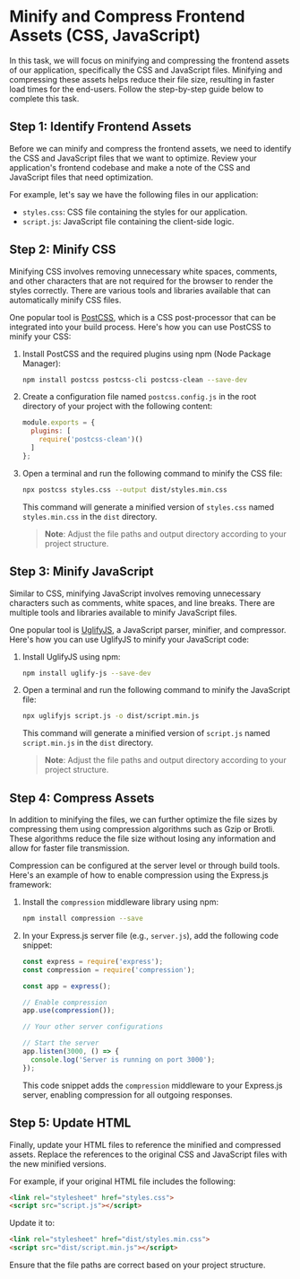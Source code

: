 # Minify and Compress Frontend Assets (CSS, JavaScript)

In this task, we will focus on minifying and compressing the frontend assets of our application, specifically the CSS and JavaScript files. Minifying and compressing these assets helps reduce their file size, resulting in faster load times for the end-users. Follow the step-by-step guide below to complete this task.

## Step 1: Identify Frontend Assets

Before we can minify and compress the frontend assets, we need to identify the CSS and JavaScript files that we want to optimize. Review your application's frontend codebase and make a note of the CSS and JavaScript files that need optimization.

For example, let's say we have the following files in our application:

- `styles.css`: CSS file containing the styles for our application.
- `script.js`: JavaScript file containing the client-side logic.

## Step 2: Minify CSS

Minifying CSS involves removing unnecessary white spaces, comments, and other characters that are not required for the browser to render the styles correctly. There are various tools and libraries available that can automatically minify CSS files.

One popular tool is [PostCSS](https://postcss.org/), which is a CSS post-processor that can be integrated into your build process. Here's how you can use PostCSS to minify your CSS:

1. Install PostCSS and the required plugins using npm (Node Package Manager):

   ```bash
   npm install postcss postcss-cli postcss-clean --save-dev
   ```

2. Create a configuration file named `postcss.config.js` in the root directory of your project with the following content:

   ```javascript
   module.exports = {
     plugins: [
       require('postcss-clean')()
     ]
   };
   ```

3. Open a terminal and run the following command to minify the CSS file:

   ```bash
   npx postcss styles.css --output dist/styles.min.css
   ```

   This command will generate a minified version of `styles.css` named `styles.min.css` in the `dist` directory.

   > **Note**: Adjust the file paths and output directory according to your project structure.

## Step 3: Minify JavaScript

Similar to CSS, minifying JavaScript involves removing unnecessary characters such as comments, white spaces, and line breaks. There are multiple tools and libraries available to minify JavaScript files.

One popular tool is [UglifyJS](https://github.com/mishoo/UglifyJS), a JavaScript parser, minifier, and compressor. Here's how you can use UglifyJS to minify your JavaScript code:

1. Install UglifyJS using npm:

   ```bash
   npm install uglify-js --save-dev
   ```

2. Open a terminal and run the following command to minify the JavaScript file:

   ```bash
   npx uglifyjs script.js -o dist/script.min.js
   ```

   This command will generate a minified version of `script.js` named `script.min.js` in the `dist` directory.

   > **Note**: Adjust the file paths and output directory according to your project structure.

## Step 4: Compress Assets

In addition to minifying the files, we can further optimize the file sizes by compressing them using compression algorithms such as Gzip or Brotli. These algorithms reduce the file size without losing any information and allow for faster file transmission.

Compression can be configured at the server level or through build tools. Here's an example of how to enable compression using the Express.js framework:

1. Install the `compression` middleware library using npm:

   ```bash
   npm install compression --save
   ```

2. In your Express.js server file (e.g., `server.js`), add the following code snippet:

   ```javascript
   const express = require('express');
   const compression = require('compression');

   const app = express();

   // Enable compression
   app.use(compression());

   // Your other server configurations

   // Start the server
   app.listen(3000, () => {
     console.log('Server is running on port 3000');
   });
   ```

   This code snippet adds the `compression` middleware to your Express.js server, enabling compression for all outgoing responses.

## Step 5: Update HTML

Finally, update your HTML files to reference the minified and compressed assets. Replace the references to the original CSS and JavaScript files with the new minified versions.

For example, if your original HTML file includes the following:

```html
<link rel="stylesheet" href="styles.css">
<script src="script.js"></script>
```

Update it to:

```html
<link rel="stylesheet" href="dist/styles.min.css">
<script src="dist/script.min.js"></script>
```

Ensure that the file paths are correct based on your project structure.

